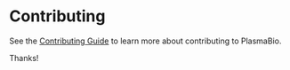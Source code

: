 # Contributing

See the [Contributing Guide](https://plasmabio.readthedocs.io/en/latest/contributing/index.html) to learn more about contributing to PlasmaBio.

Thanks!
